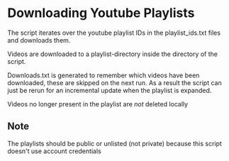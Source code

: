 # Downloading Youtube Playlists

The script iterates over the youtube playlist IDs in the playlist_ids.txt files and downloads them.

Videos are downloaded to a playlist-directory inside the directory of the script.

Downloads.txt is generated to remember which videos have been downloaded, these are skipped on the next run. As a result the script can just be rerun for an incremental update when the playlist is expanded.

Videos no longer present in the playlist are *not* deleted locally

## Note
The playlists should be public or unlisted (not private) because this script doesn't use account credentials
